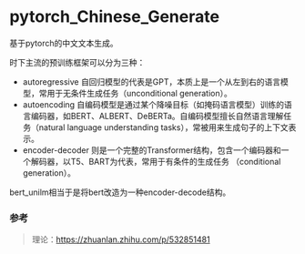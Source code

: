 # pytorch_Chinese_Generate
基于pytorch的中文文本生成。

时下主流的预训练框架可以分为三种：
- autoregressive 自回归模型的代表是GPT，本质上是一个从左到右的语言模型，常用于无条件生成任务（unconditional generation）。
- autoencoding 自编码模型是通过某个降噪目标（如掩码语言模型）训练的语言编码器，如BERT、ALBERT、DeBERTa。自编码模型擅长自然语言理解任务（natural language understanding tasks），常被用来生成句子的上下文表示。
- encoder-decoder 则是一个完整的Transformer结构，包含一个编码器和一个解码器，以T5、BART为代表，常用于有条件的生成任务 （conditional generation）。

bert_unilm相当于是将bert改造为一种encoder-decode结构。

### 参考
> 理论：https://zhuanlan.zhihu.com/p/532851481

